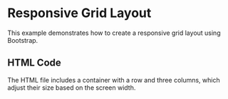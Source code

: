 # Responsive Grid Layout

This example demonstrates how to create a responsive grid layout using Bootstrap.

## HTML Code
The HTML file includes a container with a row and three columns, which adjust their size based on the screen width.